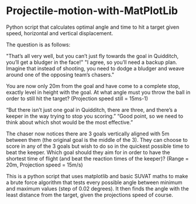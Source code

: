 # Projectile-motion-with-MatPlotLib
Python script that calculates optimal angle and time to hit a target given speed, horizontal and vertical displacement.

The question is as follows:

"That’s all very well, but you can’t just fly towards the goal in Quidditch, you’ll get a bludger in the face!"
"I agree, so you’ll need a backup plan. Imagine that instead of shooting, you need to dodge a bludger and weave around one of the opposing team’s chasers."

You are now only 20m from the goal and have come to a complete stop, exactly level in height with the goal.
At what angle must you throw the ball in order to still hit the target?                                      (Projection speed still = 15ms-1)

“But there isn’t just one goal in Quidditch, there are three, and there’s a keeper in the way trying to stop you scoring.”
“Good point, so we need to think about which shot would be the most effective.”

The chaser now notices there are 3 goals vertically aligned with 5m between them (the original goal is the middle of the 3). 
They can choose to score in any of the 3 goals but wish to do so in the quickest possible time to beat the keeper. 
Which goal should they aim for in order to have the shortest time of flight (and beat the reaction times of the keeper)?
(Range = 20m, Projection speed = 15m/s)

This is a python script that uses matplotlib and basic SUVAT maths to make a brute force algorithm that tests every possible angle between minimum and maximum values 
(step of 0.02 degrees). It then finds the angle with the least distance from the target, given the projections speed of course.
